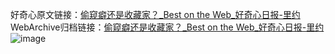 好奇心原文链接：[偷窥癖还是收藏家？_Best on the Web_好奇心日报-里约](https://www.qdaily.com/articles/2188.html)
WebArchive归档链接：[偷窥癖还是收藏家？_Best on the Web_好奇心日报-里约](http://web.archive.org/web/20190623150921/https://www.qdaily.com/articles/2188.html)
![image](http://ww3.sinaimg.cn/large/007d5XDpgy1g3ves7xhu4j30u025zqfn)